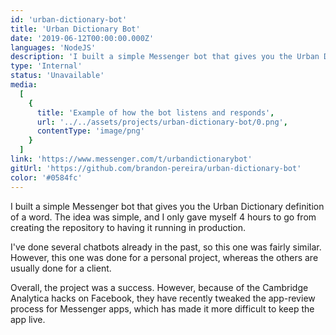 ```yaml
---
id: 'urban-dictionary-bot'
title: 'Urban Dictionary Bot'
date: '2019-06-12T00:00:00.000Z'
languages: 'NodeJS'
description: 'I built a simple Messenger bot that gives you the Urban Dictionary definition of a word.'
type: 'Internal'
status: 'Unavailable'
media:
  [
    {
      title: 'Example of how the bot listens and responds',
      url: '../../assets/projects/urban-dictionary-bot/0.png',
      contentType: 'image/png'
    }
  ]
link: 'https://www.messenger.com/t/urbandictionarybot'
gitUrl: 'https://github.com/brandon-pereira/urban-dictionary-bot'
color: '#0584fc'
---
```


I built a simple Messenger bot that gives you the Urban Dictionary definition of a word. The idea was simple, and I only gave myself 4 hours to go from creating the repository to having it running in production.

I've done several chatbots already in the past, so this one was fairly similar. However, this one was done for a personal project, whereas the others are usually done for a client.

Overall, the project was a success. However, because of the Cambridge Analytica hacks on Facebook, they have recently tweaked the app-review process for Messenger apps, which has made it more difficult to keep the app live.
